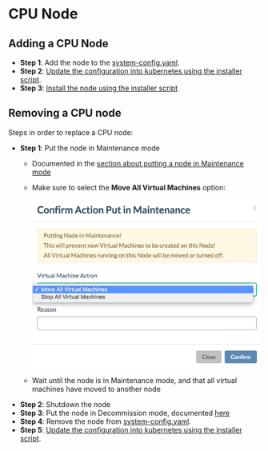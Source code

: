 # CPU Node

## Adding a CPU Node

* **Step 1**: Add the node to the [system-config.yaml](../../installationn/system-config.md).
* **Step 2**: [Update the configuration into kubernetes using the installer script](../../installationn/installation/installer-script.md#cluster-resources-writeconfig).
* **Step 3**: [Install the node using the installer script](../../installationn/installation/installer-script.md#node)

## Removing a CPU node

Steps in order to replace a CPU node:

* **Step 1**: Put the node in Maintenance mode
  * Documented in the [section about putting a node in Maintenance mode](../../sysadmin/putting_node_in_maintenance_mode.md)
  * Make sure to select the **Move All Virtual Machines** option:

    ![](../../../.gitbook/assets/confirm.png)

  * Wait until the node is in Maintenance mode, and that all virtual machines have moved to another node
* **Step 2**: Shutdown the node
* **Step 3**: Put the node in Decommission mode, documented [here](../../sysadmin/decommission_node.md)
* **Step 4**: Remove the node from [system-config.yaml](../../installationn/system-config.md).
* **Step 5**: [Update the configuration into kubernetes using the installer script](../../installationn/installation/installer-script.md#cluster-resources-writeconfig).

